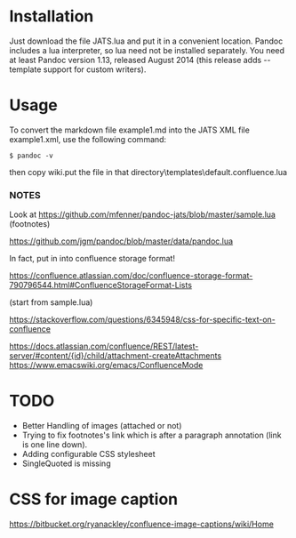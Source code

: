 # Installation

Just download the file JATS.lua and put it in a convenient location. Pandoc includes a lua interpreter, so lua need not be installed separately. You need at least Pandoc version 1.13, released August 2014 (this release adds --template support for custom writers).

# Usage

To convert the markdown file example1.md into the JATS XML file example1.xml, use the following command:

`$ pandoc -v`

then copy wiki.put the file in that directory\templates\default.confluence.lua


### NOTES

Look at https://github.com/mfenner/pandoc-jats/blob/master/sample.lua (footnotes)


https://github.com/jgm/pandoc/blob/master/data/pandoc.lua


In fact, put in into confluence storage format!

https://confluence.atlassian.com/doc/confluence-storage-format-790796544.html#ConfluenceStorageFormat-Lists

(start from sample.lua)

https://stackoverflow.com/questions/6345948/css-for-specific-text-on-confluence


https://docs.atlassian.com/confluence/REST/latest-server/#content/{id}/child/attachment-createAttachments
https://www.emacswiki.org/emacs/ConfluenceMode

# TODO

* Better Handling of images (attached or not)
* Trying to fix footnotes's link which is after a paragraph annotation (link is one line down).
* Adding configurable CSS stylesheet
* SingleQuoted is missing

# CSS for image caption

https://bitbucket.org/ryanackley/confluence-image-captions/wiki/Home
